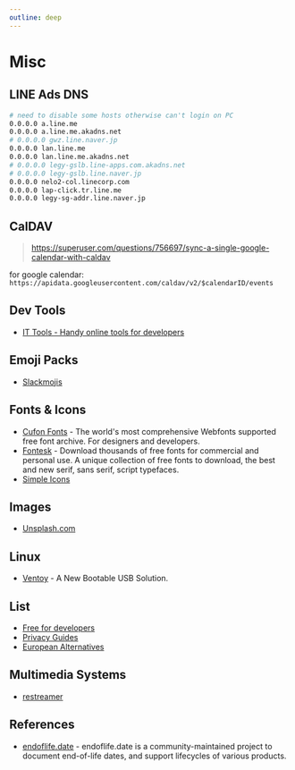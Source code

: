```yaml
---
outline: deep
---
```


# Misc

## LINE Ads DNS

```sh
# need to disable some hosts otherwise can't login on PC
0.0.0.0 a.line.me
0.0.0.0 a.line.me.akadns.net
# 0.0.0.0 gwz.line.naver.jp
0.0.0.0 lan.line.me
0.0.0.0 lan.line.me.akadns.net
# 0.0.0.0 legy-gslb.line-apps.com.akadns.net
# 0.0.0.0 legy-gslb.line.naver.jp
0.0.0.0 nelo2-col.linecorp.com
0.0.0.0 lap-click.tr.line.me
0.0.0.0 legy-sg-addr.line.naver.jp
```

## CalDAV

> <https://superuser.com/questions/756697/sync-a-single-google-calendar-with-caldav>

for google calendar: `https://apidata.googleusercontent.com/caldav/v2/$calendarID/events`

## Dev Tools

- [IT Tools - Handy online tools for developers](https://it-tools.tech/)

## Emoji Packs

- [Slackmojis](https://slackmojis.com)

## Fonts & Icons

- [Cufon Fonts](https://www.cufonfonts.com/) - The world's most comprehensive Webfonts supported free font archive. For designers and developers.
- [Fontesk](https://fontesk.com/) - Download thousands of free fonts for commercial and personal use. A unique collection of free fonts to download, the best and new serif, sans serif, script typefaces.
- [Simple Icons](https://simpleicons.org)

## Images

- [Unsplash.com](https://unsplash.com)

## Linux

- [Ventoy](https://ventoy.net/en/index.html) - A New Bootable USB Solution.

## List

- [Free for developers](https://free-for.dev/#/)
- [Privacy Guides](https://privacyguides.org)
- [European Alternatives](https://european-alternatives.eu/)

## Multimedia Systems

- [restreamer](https://github.com/datarhei/restreamer)

## References

- [endoflife.date](https://endoflife.date/) - endoflife.date is a community-maintained project to document end-of-life dates, and support lifecycles of various products.
